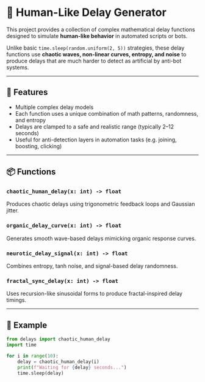 # 🧠 Human-Like Delay Generator

This project provides a collection of complex mathematical delay functions designed to simulate **human-like behavior** in automated scripts or bots.

Unlike basic `time.sleep(random.uniform(2, 5))` strategies, these delay functions use **chaotic waves, non-linear curves, entropy, and noise** to produce delays that are much harder to detect as artificial by anti-bot systems.

---

## 🚀 Features

- Multiple complex delay models
- Each function uses a unique combination of math patterns, randomness, and entropy
- Delays are clamped to a safe and realistic range (typically 2–12 seconds)
- Useful for anti-detection layers in automation tasks (e.g. joining, boosting, clicking)

---

## 📦 Functions

### `chaotic_human_delay(x: int) -> float`
Produces chaotic delays using trigonometric feedback loops and Gaussian jitter.

### `organic_delay_curve(x: int) -> float`
Generates smooth wave-based delays mimicking organic response curves.

### `neurotic_delay_signal(x: int) -> float`
Combines entropy, tanh noise, and signal-based delay randomness.

### `fractal_sync_delay(x: int) -> float`
Uses recursion-like sinusoidal forms to produce fractal-inspired delay timings.

---

## 📌 Example

```python
from delays import chaotic_human_delay
import time

for i in range(10):
    delay = chaotic_human_delay(i)
    print(f"Waiting for {delay} seconds...")
    time.sleep(delay)
